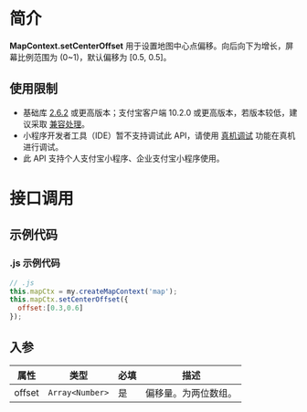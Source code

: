 # 简介
**MapContext.setCenterOffset** 用于设置地图中心点偏移。向后向下为增长，屏幕比例范围为 (0~1)，默认偏移为 [0.5, 0.5]。

## 使用限制

- 基础库 [2.6.2](https://opendocs.alipay.com/mini/framework/lib-upgrade-v2) 或更高版本；支付宝客户端 10.2.0 或更高版本，若版本较低，建议采取 [兼容处理](https://opendocs.alipay.com/mini/framework/compatibility)。
- 小程序开发者工具（IDE）暂不支持调试此 API，请使用 [真机调试](https://opendocs.alipay.com/mini/ide/remote-debug) 功能在真机进行调试。
- 此 API 支持个人支付宝小程序、企业支付宝小程序使用。

# 接口调用

## 示例代码

### .js 示例代码
```javascript
// .js
this.mapCtx = my.createMapContext('map');
this.mapCtx.setCenterOffset({
  offset:[0.3,0.6]
});
```

## 入参
| **属性** | **类型** | **必填** | **描述** |
| --- | --- | --- | --- |
| offset | `Array<Number>` | 是 | 偏移量。为两位数组。 |
